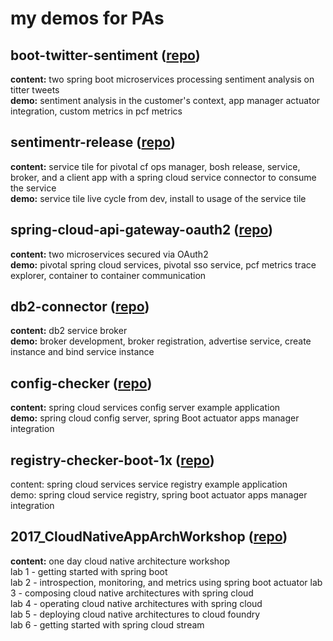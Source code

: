 # my demos for PAs

## boot-twitter-sentiment ([repo](https://github.com/dflick-pivotal/boot-twitter-sentiment))
**content:** two spring boot microservices processing sentiment analysis on titter tweets   
**demo:** sentiment analysis in the customer's context, app manager actuator integration, custom metrics in pcf metrics
## sentimentr-release ([repo](https://github.com/dflick-pivotal/sentimentr-release))
**content:** service tile for pivotal cf ops manager, bosh release, service, broker, and a client app with a spring cloud service connector to consume the service  
**demo:** service tile live cycle from dev, install to usage of the service tile
## spring-cloud-api-gateway-oauth2 ([repo](https://github.com/dflick-pivotal/spring-cloud-api-gateway-oauth2/tree/sso))
**content:** two microservices secured via OAuth2  
**demo:** pivotal spring cloud services, pivotal sso service, pcf metrics trace explorer, container to container communication    
## db2-connector ([repo](https://github.com/dflick-pivotal/db2-connector))
**content:** db2 service broker  
**demo:** broker development, broker registration, advertise service, create instance and bind service instance  
## config-checker ([repo](https://github.com/dflick-pivotal/config-checker))
**content:** spring cloud services config server example application   
**demo:** spring cloud config server, spring Boot actuator apps manager integration  
## registry-checker-boot-1x ([repo](https://github.com/dflick-pivotal/registry-checker-boot-1x))
content: spring cloud services service registry example application  
demo: spring cloud service registry, spring boot actuator apps manager integration 
## 2017_CloudNativeAppArchWorkshop ([repo](https://github.com/dflick-pivotal/2017_CloudNativeAppArchWorkshop/tree/2018-02-workshop))
**content:** one day cloud native architecture workshop   
lab 1 - getting started with spring boot  
lab 2 - introspection, monitoring, and metrics using spring boot actuator 
lab 3 - composing cloud native architectures with spring cloud  
lab 4 - operating cloud native architectures with spring cloud  
lab 5 - deploying cloud native architectures to cloud foundry  
lab 6 - getting started with spring cloud stream  
